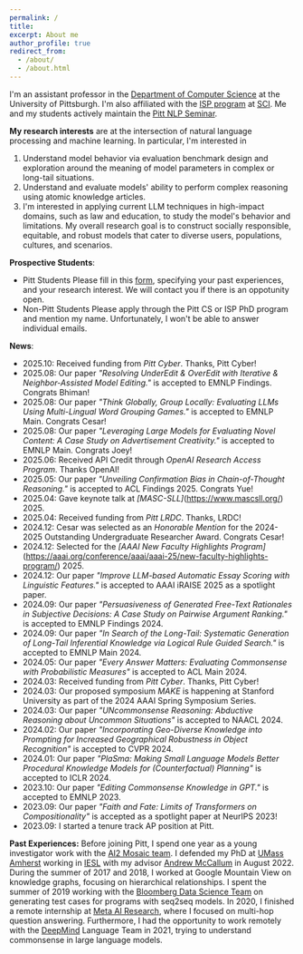 ```yaml
---
permalink: /
title:	
excerpt: About me
author_profile: true
redirect_from: 
  - /about/
  - /about.html
---
```


I'm an assistant professor in the [Department of Computer Science](https://www.cs.pitt.edu/) at the University of Pittsburgh. I'm also affiliated with the [ISP program](https://www.isp.pitt.edu/about) at [SCI](https://www.sci.pitt.edu/). Me and my students actively maintain the [Pitt NLP Seminar](https://pitt-nlp-seminar.github.io/pitt_nlp_seminar_2024/).

**My research interests** are at the intersection of natural language processing and machine learning. In particular, I'm interested in
1. Understand model behavior via evaluation benchmark design and exploration around the meaning of model parameters in complex or long-tail situations.
2. Understand and evaluate models' ability to perform complex reasoning using atomic knowledge articles. 
3. I'm interested in applying current LLM techniques in high-impact domains, such as law and education, to study the model's behavior and limitations.
My overall research goal is to construct socially responsible, equitable, and robust models that cater to diverse users, populations, cultures, and scenarios.

**Prospective Students**: 

- Pitt Students
Please fill in this [form](https://forms.gle/1YUhvYUXn5kSRQw17), specifying your past experiences, and your research interest. We will contact you if there is an oppotunity open.
- Non-Pitt Students
Please apply through the Pitt CS or ISP PhD program and mention my name. Unfortunately, I won't be able to answer individual emails. 

**News**:
- 2025.10: Received funding from *Pitt Cyber*. Thanks, Pitt Cyber!
- 2025.08: Our paper *"Resolving UnderEdit & OverEdit with Iterative & Neighbor-Assisted Model Editing."* is accepted to EMNLP Findings. Congrats Bhiman!
- 2025.08: Our paper *"Think Globally, Group Locally: Evaluating LLMs Using Multi-Lingual Word Grouping Games."* is accepted to EMNLP Main. Congrats Cesar!
- 2025.08: Our paper *"Leveraging Large Models for Evaluating Novel Content: A Case Study on Advertisement Creativity."* is accepted to EMNLP Main. Congrats Joey!
- 2025.06: Received API Credit through *OpenAI Research Access Program*. Thanks OpenAI!
- 2025.05: Our paper *"Unveiling Confirmation Bias in Chain-of-Thought Reasoning."* is accepted to ACL Findings 2025. Congrats Yue!
- 2025.04: Gave keynote talk at *[MASC-SLL]*(https://www.mascsll.org/) 2025.
- 2025.04: Received funding from *Pitt LRDC*. Thanks, LRDC!
- 2024.12: Cesar was selected as an *Honorable Mention* for the 2024-2025 Outstanding Undergraduate Researcher Award. Congrats Cesar!
- 2024.12: Selected for the *[AAAI New Faculty Highlights Program]*(https://aaai.org/conference/aaai/aaai-25/new-faculty-highlights-program/) 2025.
- 2024.12: Our paper *"Improve LLM-based Automatic Essay Scoring with Linguistic Features."* is accepted to AAAI iRAISE 2025 as a spotlight paper.
- 2024.09: Our paper *"Persuasiveness of Generated Free-Text Rationales in Subjective Decisions: A Case Study on Pairwise Argument Ranking."* is accepted to EMNLP Findings 2024.
- 2024.09: Our paper *"In Search of the Long-Tail: Systematic Generation of Long-Tail Inferential Knowledge via Logical Rule Guided Search."* is accepted to EMNLP Main 2024.
- 2024.05: Our paper *"Every Answer Matters: Evaluating Commonsense with Probabilistic Measures"* is accepted to ACL Main 2024.
- 2024.03: Received funding from *Pitt Cyber*. Thanks, Pitt Cyber!
- 2024.03: Our proposed symposium *MAKE* is happening at Stanford University as part of the 2024 AAAI Spring Symposium Series.
- 2024.03: Our paper *"UNcommonsense Reasoning: Abductive Reasoning about Uncommon Situations"* is accepted to NAACL 2024.
- 2024.02: Our paper *"Incorporating Geo-Diverse Knowledge into Prompting for Increased Geographical Robustness in Object Recognition"* is accepted to CVPR 2024.
- 2024.01: Our paper *"PlaSma: Making Small Language Models Better Procedural Knowledge Models for (Counterfactual) Planning"* is accepted to ICLR 2024.
- 2023.10: Our paper *"Editing Commonsense Knowledge in GPT."* is accepted to EMNLP 2023.
- 2023.09: Our paper *"Faith and Fate: Limits of Transformers on Compositionality"* is accepted as a spotlight paper at NeurIPS 2023!
- 2023.09: I started a tenure track AP position at Pitt.


**Past Experiences:** Before joining Pitt, I spend one year as a young investigator work with the [AI2 Mosaic team](https://mosaic.allenai.org/). I defended my PhD at [UMass Amherst](https://www.cics.umass.edu/) working in [IESL](http://www.iesl.cs.umass.edu/) with my advisor [Andrew McCallum](http://people.cs.umass.edu/~mccallum/) in August 2022. During the summer of 2017 and 2018, I worked at Google Mountain View on knowledge graphs, focusing on hierarchical relationships. I spent the summer of 2019 working with the [Bloomberg Data Science Team](https://www.techatbloomberg.com/post-topic/data-science/) on generating test cases for programs with seq2seq models. In 2020, I finished a remote internship at [Meta AI Research](https://ai.facebook.com/), where I focused on multi-hop question answering. Furthermore, I had the opportunity to work remotely with the [DeepMind](https://deepmind.com/) Language Team in 2021, trying to understand commonsense in large language models.
